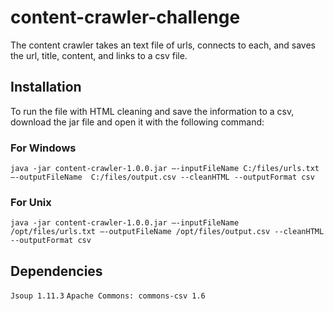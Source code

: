 # content-crawler-challenge
The content crawler takes an text file of urls, connects to each, and saves the url, title, content, and links to a csv file.

## Installation
To run the file with HTML cleaning and save the information to a csv, download the jar file and open it with the following command:

### For Windows

```java -jar content-crawler-1.0.0.jar –-inputFileName C:/files/urls.txt –-outputFileName  C:/files/output.csv --cleanHTML --outputFormat csv```

### For Unix
```java -jar content-crawler-1.0.0.jar –-inputFileName /opt/files/urls.txt –-outputFileName /opt/files/output.csv --cleanHTML --outputFormat csv```

## Dependencies
```Jsoup 1.11.3```
```Apache Commons: commons-csv 1.6```
